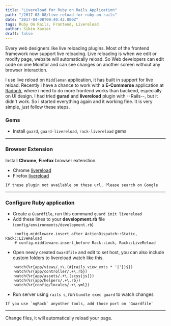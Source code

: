 ```yaml
---
title: "Livereload for Ruby on Rails Application"
path: "/2017-08-08/live-reload-for-ruby-on-rails"
date: "2017-04-08T09:40:42.000Z"
tags: Ruby On Rails, Frontend, Livereload
author: Sibin Xavier
draft: false 
---
```



Every web designers like live reloading plugins. Most of the 
frontend framework now support live reloading. Live reloading 
is when we edit or modify page, website will automatically reload. So
Web developers can edit code on one Monitor and can see changes on another screen without any browser interaction.

I use live reload on `Middleman` application, it has built in support for live reload. Recently i have a chance to work with a **E-Commerse**
application at [Radon5](#), where i need to do more frontend works 
than backend, especially on UI design. I had tried **gurad** and **livereload** plugin with --Rails--, but it didn't work. So i started everything again and it working fine. It is very simple, just follow these steps.


### Gems 

- Install `guard`, `guard-livereload`, `rack-livereload` gems 

---
### Browser Extension 

Install **Chrome**, **Firefox** browser extenstion.  

- Chrome [livereload](https://chrome.google.com/webstore/detail/livereload/jnihajbhpnppcggbcgedagnkighmdlei?hl=en)
- Firefox [livereload](https://addons.mozilla.org/en-US/firefox/addon/livereload/)

> 
	If these plugin not available on these url, Please search on Google

---
### Configure Ruby application 

- Create a `Guardfile`, run this command `guard init livereload`
- Add these lines to your **development.rb** file (`config/environments/development.rb`)

```
	config.middleware.insert_after ActionDispatch::Static, Rack::LiveReload
	# config.middleware.insert_before Rack::Lock, Rack::LiveReload
```

- Open newly created `Guardfile` and edit to set host, you can also include custom folders to livereload watch like this.

```
	watch(%r{app/views/.+\.(#{rails_view_exts * '|'})$})
	watch(%r{app/controller/.+\.rb})
	watch(%r{app/assets/.+\.[scss|js]})
	watch(%r{app/helpers/.+\.rb})
	watch(%r{config/locales/.+\.yml})
```

- Run server using `rails s`, run `bundle exec guard`  to watch changes

> 
	If you use `ngRock` anyother tools, add those port on `Guardfile`

---
Change files, it will automatically reload your page.
